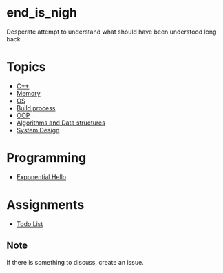 # end_is_nigh
Desperate attempt to understand what should have been understood long back

# Topics

- [C++](basic/cpp.md)
- [Memory](basic/memory.md)
- [OS](basic/os.md)
- [Build process](basic/build.md)
- [OOP](basic/oop.md)
- [Algorithms and Data structures](basic/algo-ds.md)
- [System Design](basic/systemDesign.md)

# Programming
- [Exponential Hello](code/exponential_hello)

# Assignments
- [Todo List](assignments/todo-list.md)

## Note
If there is something to discuss, create an issue.
